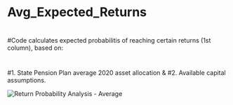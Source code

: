 # Avg_Expected_Returns
#
#Code calculates expected probabilitis of reaching certain returns (1st column), based on:
#
#1. State Pension Plan average 2020 asset allocation &
#2. Available capital assumptions.

![Return Probability Analysis - Average](Exp.Returns.Table.png)
